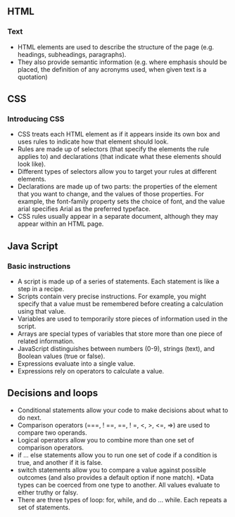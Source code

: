 ## HTML
### Text 
* HTML elements are used to describe the structure of
the page (e.g. headings, subheadings, paragraphs).
* They also provide semantic information (e.g. where
emphasis should be placed, the definition of any
acronyms used, when given text is a quotation)

## CSS
### Introducing CSS
* CSS treats each HTML element as if it appears inside
its own box and uses rules to indicate how that
element should look.
* Rules are made up of selectors (that specify the
elements the rule applies to) and declarations (that
indicate what these elements should look like).
* Different types of selectors allow you to target your
rules at different elements.
* Declarations are made up of two parts: the properties
of the element that you want to change, and the values
of those properties. For example, the font-family
property sets the choice of font, and the value arial
specifies Arial as the preferred typeface.
* CSS rules usually appear in a separate document,
although they may appear within an HTML page.

## Java Script
### Basic instructions
* A script is made up of a series of statements. Each
statement is like a step in a recipe.
* Scripts contain very precise instructions. For example,
you might specify that a value must be remembered
before creating a calculation using that value.
* Variables are used to temporarily store pieces of
information used in the script.
* Arrays are special types of variables that store more
than one piece of related information.
* JavaScript distinguishes between numbers (0-9),
strings (text), and Boolean values (true or false).
* Expressions evaluate into a single value.
* Expressions rely on operators to calculate a value. 

## Decisions and loops
* Conditional statements allow your code to make
decisions about what to do next.
* Comparison operators (===, ! ==, ==, ! =, <, >, <=, =>)
are used to compare two operands.
* Logical operators allow you to combine more than one
set of comparison operators.
* if ... else statements allow you to run one set of code
if a condition is true, and another if it is false.
* switch statements allow you to compare a value
against possible outcomes (and also provides a default
option if none match).
*Data types can be coerced from one type to another.
All values evaluate to either truthy or falsy.
* There are three types of loop: for, while, and
do ... while. Each repeats a set of statements. 


